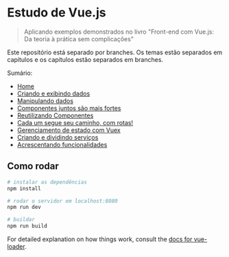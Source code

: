 # Estudo de Vue.js

> Aplicando exemplos demonstrados no livro "Front-end com Vue.js: Da teoria à prática sem complicações"

Este repositório está separado por branches. Os temas estão separados em capítulos e os capítulos estão separados em branches.

Sumário:
* [Home](https://github.com/g-barbosa/vue-study)
* [Criando e exibindo dados](https://github.com/g-barbosa/vue-study/tree/criando-exibindo-dados)
* [Manipulando dados](https://github.com/g-barbosa/vue-study/tree/manipulando-dados)
* [Componentes juntos são mais fortes](https://github.com/g-barbosa/vue-study/tree/componentes)
* [Reutilizando Componentes](https://github.com/g-barbosa/vue-study/tree/reutilizando-componentes)
* [Cada  um segue seu caminho, com rotas!](https://github.com/g-barbosa/vue-study/tree/rotas)
* [Gerenciamento de estado com Vuex](https://github.com/g-barbosa/vue-study/tree/vuex)
* [Criando e dividindo serviços](https://github.com/g-barbosa/vue-study/tree/criando-dividindo-servicos)
* [Acrescentando funcionalidades](https://github.com/g-barbosa/vue-study/tree/acrescentando-funcionalidades)

## Como rodar

``` bash
# instalar as dependências
npm install

# rodar o servidor em localhost:8080
npm run dev

# buildar
npm run build
```

For detailed explanation on how things work, consult the [docs for vue-loader](http://vuejs.github.io/vue-loader).
